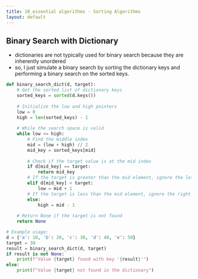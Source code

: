 ```yaml
---
title: 10_essential algorithms - Sorting Algorithms
layout: default
---
```


## Binary Search with Dictionary

- dictionaries are not typically used for binary search because they are inherently unordered
- so, I just simulate a binary search by sorting the dictionary keys and performing a binary search on the sorted keys. 

```python
def binary_search_dict(d, target):
    # Get the sorted list of dictionary keys
    sorted_keys = sorted(d.keys())
    
    # Initialize the low and high pointers
    low = 0
    high = len(sorted_keys) - 1
    
    # While the search space is valid
    while low <= high:
        # Find the middle index
        mid = (low + high) // 2
        mid_key = sorted_keys[mid]
        
        # Check if the target value is at the mid index
        if d[mid_key] == target:
            return mid_key
        # If the target is greater than the mid element, ignore the left half
        elif d[mid_key] < target:
            low = mid + 1
        # If the target is less than the mid element, ignore the right half
        else:
            high = mid - 1
    
    # Return None if the target is not found
    return None

# Example usage:
d = {'a': 10, 'b': 20, 'c': 30, 'd': 40, 'e': 50}
target = 30
result = binary_search_dict(d, target)
if result is not None:
    print(f"Value {target} found with key '{result}'")
else:
    print(f"Value {target} not found in the dictionary")
```
